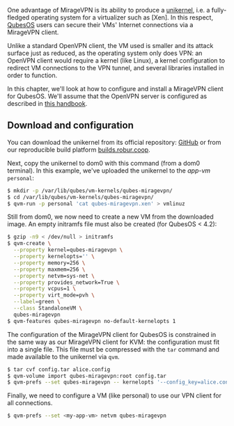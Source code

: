 One advantage of MirageVPN is its ability to produce a [unikernel][mirageos],
i.e. a fully-fledged operating system for a virtualizer such as [Xen]. In this
respect, [QubesOS][qubesos] users can secure their VMs' Internet connections via
a MirageVPN client.

Unlike a standard OpenVPN client, the VM used is smaller and its attack surface
just as reduced, as the operating system only does VPN: an OpenVPN client would
require a kernel (like Linux), a kernel configuration to redirect VM connections
to the VPN tunnel, and several libraries installed in order to function.

In this chapter, we'll look at how to configure and install a MirageVPN client
for QubesOS. We'll assume that the OpenVPN server is configured as described in
[this handbook](./simple_openvpn_server.md).

## Download and configuration

You can download the unikernel from its official repository:
[GitHub](https://github.com/robur-coop/qubes-miragevpn) or from our reproducible
build platform [builds.robur.coop][qubes-miragevpn].

Next, copy the unikernel to dom0 with this command (from a dom0 terminal). In
this example, we've uploaded the unikernel to the _app-vm_ `personal`:
```sh
$ mkdir -p /var/lib/qubes/vm-kernels/qubes-miragevpn/
$ cd /var/lib/qubes/vm-kernels/qubes-miragevpn/
$ qvm-run -p personal 'cat qubes-miragevpn.xen' > vmlinuz
```

Still from dom0, we now need to create a new VM from the downloaded image. An
empty initramfs file must also be created (for QubesOS < 4.2):
```sh
$ gzip -n9 < /dev/null > initramfs
$ qvm-create \
  --property kernel=qubes-miragevpn \
  --property kernelopts='' \
  --property memory=256 \
  --property maxmem=256 \
  --property netvm=sys-net \
  --property provides_network=True \
  --property vcpus=1 \
  --property virt_mode=pvh \
  --label=green \
  --class StandaloneVM \
  qubes-miragevpn
$ qvm-features qubes-miragevpn no-default-kernelopts 1
```

The configuration of the MirageVPN client for QubesOS is constrained in the same
way as our MirageVPN client for KVM: the configuration must fit into a single
file. This file must be compressed with the `tar` command and made available to
the unikernel via `qvm`.
```sh
$ tar cvf config.tar alice.config
$ qvm-volume import qubes-miragevpn:root config.tar
$ qvm-prefs --set qubes-miragevpn -- kernelopts '--config_key=alice.config'
```

Finally, we need to configure a VM (like personal) to use our VPN client for all
connections.
```sh
$ qvm-prefs --set <my-app-vm> netvm qubes-miragevpn
```

[mirageos]: https://mirage.io/
[qubesos]: https://www.qubes-os.org/
[qubes-miragevpn]: https://builds.robur.coop/job/miragevpn-qubes/build/latest/f/bin/qubes-miragevpn.xen
